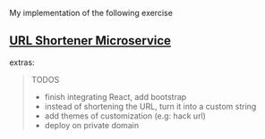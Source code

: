 My implementation of the following exercise

## [URL Shortener Microservice](https://www.freecodecamp.org/learn/apis-and-microservices/apis-and-microservices-projects/url-shortener-microservice)

extras:
>TODOS
> - finish integrating React, add bootstrap
> - instead of shortening the URL, turn it into a custom string
> - add themes of customization (e.g: hack url)
> - deploy on private domain 





